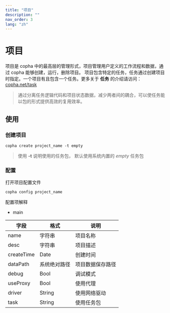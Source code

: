 ```yaml
---
title: "项目"
description: ""
nav_order: 3
lang: "zh"
---
```


# 项目
项目是 copha 中的最高层的管理形式，项目管理用户定义的工作流程和数据，通过 copha 能够创建，运行，删除项目。
项目包含特定的任务，任务通过创建项目时指定。一个项目有且包含一个任务。更多关于 **任务** 的介绍请访问：[copha.net/task](https://copha.net/task)

> 通过分离任务逻辑代码和项目状态数据，减少两者间的耦合，可以使任务能以包的形式提供高效的复用效率。

## 使用
### 创建项目
```
copha create project_name -t empty
```
> 使用 **-t** 说明使用的任务包， 默认使用系统内置的 *empty* 任务包

### 配置
打开项目配置文件
```
copha config project_name
```
配置项解释
* main

|字段 |格式 | 说明|
|-|-|-|
|name | 字符串|项目名称|
|desc | 字符串|项目描述 |
|createTime|Date|创建时间 |
|dataPath |系统绝对路径|项目数据保存路径|
|debug |Bool|调试模式 |
|useProxy |Bool |使用代理|
|driver|String |使用网络驱动 |
|task|String |使用任务包|
